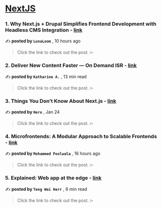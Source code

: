 
<h1><a href=https://medium.com/tag/nextjs/recommended target="_blank" rel="noopener noreferrer">NextJS</a></h1>
<h3>1. Why Next.js + Drupal Simplifies Frontend Development with Headless CMS Integration - <a href=https://medium.com/@LunaLoom/why-next-js-drupal-simplifies-frontend-development-with-headless-cms-integration-b6b20a11c0ca?source=tag_recommended_feed---------0-84----------nextjs----------a0c4c246_ef5a_453b_b59a_c5b84744a769------- target="_blank" rel="noopener noreferrer">link</a></h3>

✍️ **posted by `LunaLoom`** <date> , 10 hours ago</date>

<blockquote>Click the link to check out the post. ⌲</blockquote>

<h3>2. Deliver New Content Faster — On Demand ISR - <a href=https://medium.com/stackademic/on-demand-incremental-static-regeneration-3aac500641d8?source=tag_recommended_feed---------1-107----------nextjs----------a0c4c246_ef5a_453b_b59a_c5b84744a769------- target="_blank" rel="noopener noreferrer">link</a></h3>

✍️ **posted by `Katharine A.`** <date> , 13 min read</date>

<blockquote>Click the link to check out the post. ⌲</blockquote>

<h3>3. Things You Don’t Know About Next.js - <a href=https://medium.com/javascript-in-plain-english/things-you-dont-know-about-next-js-02ee54cb5b7f?source=tag_recommended_feed---------2-85----------nextjs----------a0c4c246_ef5a_453b_b59a_c5b84744a769------- target="_blank" rel="noopener noreferrer">link</a></h3>

✍️ **posted by `Hero`** <date> , Jan 24</date>

<blockquote>Click the link to check out the post. ⌲</blockquote>

<h3>4. Microfrontends: A Modular Approach to Scalable Frontends - <a href=https://medium.com/@mohammed.poolwala_1888/microfrontends-a-modular-approach-to-scalable-frontends-5a40e657c825?source=tag_recommended_feed---------3-84----------nextjs----------a0c4c246_ef5a_453b_b59a_c5b84744a769------- target="_blank" rel="noopener noreferrer">link</a></h3>

✍️ **posted by `Mohammed Poolwala`** <date> , 16 hours ago</date>

<blockquote>Click the link to check out the post. ⌲</blockquote>

<h3>5. Explained: Web app at the edge - <a href=https://medium.com/gitconnected/explained-web-app-at-the-edge-fb391985a0a5?source=tag_recommended_feed---------4-107----------nextjs----------a0c4c246_ef5a_453b_b59a_c5b84744a769------- target="_blank" rel="noopener noreferrer">link</a></h3>

✍️ **posted by `Teng Wei Herr`** <date> , 6 min read</date>

<blockquote>Click the link to check out the post. ⌲</blockquote>

